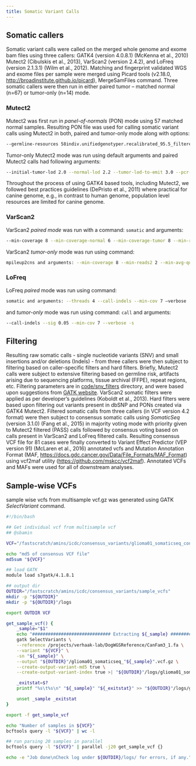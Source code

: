 ```yaml
---
title: Somatic Variant Calls
---
```


## Somatic callers

Somatic variant calls were called on the merged whole genome and exome bam files using three callers: GATK4 (version 4.0.8.1) (McKenna et al., 2010) Mutect2 (Cibulskis et al., 2013), VarScan2 (version 2.4.2), and LoFreq (version 2.1.3.1) (Wilm et al., 2012). Matching and fingerprint validated WGS and exome files per sample were merged using Picard tools (v2.18.0, http://broadinstitute.github.io/picard), MergeSamFiles command. Three somatic callers were then run in either paired tumor – matched normal (n=67) or tumor-only (n=14) mode.

### Mutect2

Mutect2 was first run in *panel-of-normals* (PON) mode using 57 matched normal samples. Resulting PON file was used for calling somatic variant calls using Mutect2 in both, paired and tumor-only mode along with options:

```sh
--germline-resources 58indiv.unifiedgenotyper.recalibrated_95.5_filtered.pass_snp.fill_tags.vcf.gz –af-of-alleles-not-in-resource 0.008621
```

Tumor-only Mutect2 mode was run using default arguments and paired Mutect2 calls had following arguments:

```sh
--initial-tumor-lod 2.0 --normal-lod 2.2 --tumor-lod-to-emit 3.0 --pcr-indel-model CONSERVATIVE
```

Throughout the process of using GATK4 based tools, including Mutect2, we followed best practices guidelines (DePristo et al., 2011) where practical for canine genome, e.g., in contrast to human genome, population level resources are limited for canine genome.

### VarScan2

VarScan2 *paired mode* was run with a command: `somatic` and arguments:

```sh
--min-coverage 8 --min-coverage-normal 6 --min-coverage-tumor 8 --min-reads2 2 --min-avg-qual 15 --min-var-freq 0.08 --min-freq-for-hom 0.75 --tumor-purity 1.0 --strand-filter 1 --somatic-p-value 0.05 --output-vcf 1
```

VarScan2 *tumor-only* mode was run using command:

```sh
mpileup2cns and arguments: --min-coverage 8 --min-reads2 2 --min-avg-qual 15 --min-var-freq 0.08 --min-freq-for-hom 0.75 --strand-filter 1 --p-value 0.05 --variants --output-vcf 1
```

### LoFreq

LoFreq *paired* mode was run using command:

```sh
somatic and arguments: --threads 4 --call-indels --min-cov 7 –verbose
```

and *tumor-only* mode was run using command: `call` and arguments:

```sh
--call-indels --sig 0.05 --min-cov 7 --verbose -s
```

## Filtering

Resulting raw somatic calls - single nucleotide variants (SNV) and small insertions and/or deletions (Indels) - from three callers were then subject to filtering based on caller-specific filters and hard filters. Briefly, Mutect2 calls were subject to extensive filtering based on germline risk, artifacts arising due to sequencing platforms, tissue archival (FFPE), repeat regions, etc. Filtering parameters are in [code/snv_filters](https://github.com/TheJacksonLaboratory/canineglioma/blob/master/docs/code/snv_filters) directory, and were based upon suggestions from [GATK website](https://software.broadinstitute.org/gatk/documentation/article?id=11136). VarScan2 somatic filters were applied as per developer’s guidelines (Koboldt et al., 2013). Hard filters were based upon filtering out variants present in dbSNP and PONs created via GATK4 Mutect2. Filtered somatic calls from three callers (in VCF version 4.2 format) were then subject to consensus somatic calls using *SomaticSeq* (version 3.1.0) (Fang et al., 2015) in majority voting mode with priority given to Mutect2 filtered (PASS) calls followed by consensus voting based on calls present in VarScan2 and LoFreq filtered calls.  Resulting consensus VCF file for 81 cases were finally converted to Variant Effect Predictor (VEP version 91) (McLaren et al., 2016) annotated vcfs and Mutation Annotation Format (MAF, https://docs.gdc.cancer.gov/Data/File_Formats/MAF_Format) using vcf2maf utility (https://github.com/mskcc/vcf2maf). Annotated VCFs and MAFs were used for all of downstream analyses.

## Sample-wise VCFs

sample wise vcfs from multisample vcf.gz was generated using GATK _SelectVariant_ command.

```sh
#!/bin/bash

## Get individual vcf from multisample vcf
## @sbamin

VCF="/fastscratch/amins/icdc/consensus_variants/glioma01_somaticseq_consensus_v20190902.vcf.gz"

echo "md5 of consensus VCF file"
md5sum "${VCF}"

## load GATK
module load s7gatk/4.1.8.1

## output dir
OUTDIR="/fastscratch/amins/icdc/consensus_variants/sample_vcfs"
mkdir -p "${OUTDIR}"
mkdir -p "${OUTDIR}"/logs

export OUTDIR VCF

get_sample_vcf() {
    _sample="$1"
    echo "############################## Extracting ${_sample} ###############################"
    gatk SelectVariants \
    --reference /projects/verhaak-lab/DogWGSReference/CanFam3_1.fa \
    --variant "${VCF}" \
    -sn "${_sample}" \
    --output "${OUTDIR}"/glioma01_somaticseq_"${_sample}".vcf.gz \
    --create-output-variant-md5 true \
    --create-output-variant-index true >| "${OUTDIR}"/logs/glioma01_somaticseq_"${_sample}".log 2>&1

    _exitstat=$?
    printf "%s\t%s\n" "${_sample}" "${_exitstat}" >> "${OUTDIR}"/logs/gatk_selectvariant_summary.log

    unset _sample _exitstat
}

export -f get_sample_vcf

echo "Number of samples in ${VCF}"
bcftools query -l "${VCF}" | wc -l

## run parsing 20 samples in parallel
bcftools query -l "${VCF}" | parallel -j20 get_sample_vcf {}

echo -e "Job done\nCheck log under ${OUTDIR}/logs/ for errors, if any."
```
